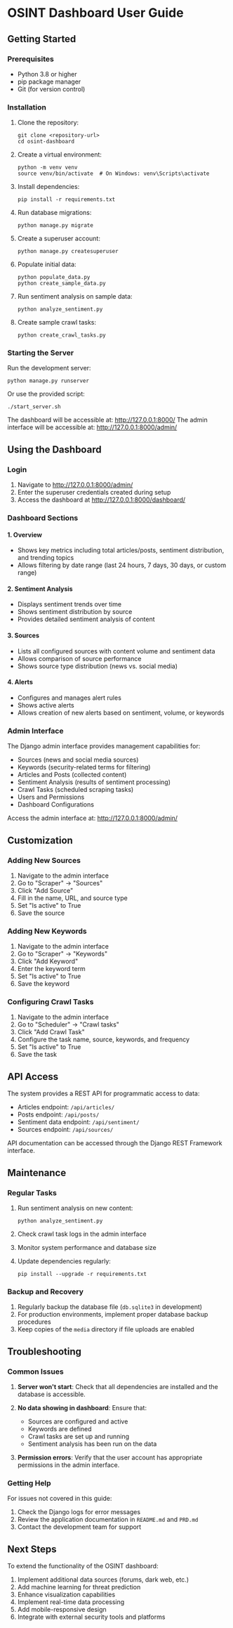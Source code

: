 # OSINT Dashboard User Guide

## Getting Started

### Prerequisites
- Python 3.8 or higher
- pip package manager
- Git (for version control)

### Installation

1. Clone the repository:
   ```
   git clone <repository-url>
   cd osint-dashboard
   ```

2. Create a virtual environment:
   ```
   python -m venv venv
   source venv/bin/activate  # On Windows: venv\Scripts\activate
   ```

3. Install dependencies:
   ```
   pip install -r requirements.txt
   ```

4. Run database migrations:
   ```
   python manage.py migrate
   ```

5. Create a superuser account:
   ```
   python manage.py createsuperuser
   ```

6. Populate initial data:
   ```
   python populate_data.py
   python create_sample_data.py
   ```

7. Run sentiment analysis on sample data:
   ```
   python analyze_sentiment.py
   ```

8. Create sample crawl tasks:
   ```
   python create_crawl_tasks.py
   ```

### Starting the Server

Run the development server:
```
python manage.py runserver
```

Or use the provided script:
```
./start_server.sh
```

The dashboard will be accessible at: http://127.0.0.1:8000/
The admin interface will be accessible at: http://127.0.0.1:8000/admin/

## Using the Dashboard

### Login
1. Navigate to http://127.0.0.1:8000/admin/
2. Enter the superuser credentials created during setup
3. Access the dashboard at http://127.0.0.1:8000/dashboard/

### Dashboard Sections

#### 1. Overview
- Shows key metrics including total articles/posts, sentiment distribution, and trending topics
- Allows filtering by date range (last 24 hours, 7 days, 30 days, or custom range)

#### 2. Sentiment Analysis
- Displays sentiment trends over time
- Shows sentiment distribution by source
- Provides detailed sentiment analysis of content

#### 3. Sources
- Lists all configured sources with content volume and sentiment data
- Allows comparison of source performance
- Shows source type distribution (news vs. social media)

#### 4. Alerts
- Configures and manages alert rules
- Shows active alerts
- Allows creation of new alerts based on sentiment, volume, or keywords

### Admin Interface

The Django admin interface provides management capabilities for:
- Sources (news and social media sources)
- Keywords (security-related terms for filtering)
- Articles and Posts (collected content)
- Sentiment Analysis (results of sentiment processing)
- Crawl Tasks (scheduled scraping tasks)
- Users and Permissions
- Dashboard Configurations

Access the admin interface at: http://127.0.0.1:8000/admin/

## Customization

### Adding New Sources
1. Navigate to the admin interface
2. Go to "Scraper" -> "Sources"
3. Click "Add Source"
4. Fill in the name, URL, and source type
5. Set "Is active" to True
6. Save the source

### Adding New Keywords
1. Navigate to the admin interface
2. Go to "Scraper" -> "Keywords"
3. Click "Add Keyword"
4. Enter the keyword term
5. Set "Is active" to True
6. Save the keyword

### Configuring Crawl Tasks
1. Navigate to the admin interface
2. Go to "Scheduler" -> "Crawl tasks"
3. Click "Add Crawl Task"
4. Configure the task name, source, keywords, and frequency
5. Set "Is active" to True
6. Save the task

## API Access

The system provides a REST API for programmatic access to data:
- Articles endpoint: `/api/articles/`
- Posts endpoint: `/api/posts/`
- Sentiment data endpoint: `/api/sentiment/`
- Sources endpoint: `/api/sources/`

API documentation can be accessed through the Django REST Framework interface.

## Maintenance

### Regular Tasks
1. Run sentiment analysis on new content:
   ```
   python analyze_sentiment.py
   ```

2. Check crawl task logs in the admin interface
3. Monitor system performance and database size
4. Update dependencies regularly:
   ```
   pip install --upgrade -r requirements.txt
   ```

### Backup and Recovery
1. Regularly backup the database file (`db.sqlite3` in development)
2. For production environments, implement proper database backup procedures
3. Keep copies of the `media` directory if file uploads are enabled

## Troubleshooting

### Common Issues

1. **Server won't start**: Check that all dependencies are installed and the database is accessible.

2. **No data showing in dashboard**: Ensure that:
   - Sources are configured and active
   - Keywords are defined
   - Crawl tasks are set up and running
   - Sentiment analysis has been run on the data

3. **Permission errors**: Verify that the user account has appropriate permissions in the admin interface.

### Getting Help

For issues not covered in this guide:
1. Check the Django logs for error messages
2. Review the application documentation in `README.md` and `PRD.md`
3. Contact the development team for support

## Next Steps

To extend the functionality of the OSINT dashboard:
1. Implement additional data sources (forums, dark web, etc.)
2. Add machine learning for threat prediction
3. Enhance visualization capabilities
4. Implement real-time data processing
5. Add mobile-responsive design
6. Integrate with external security tools and platforms